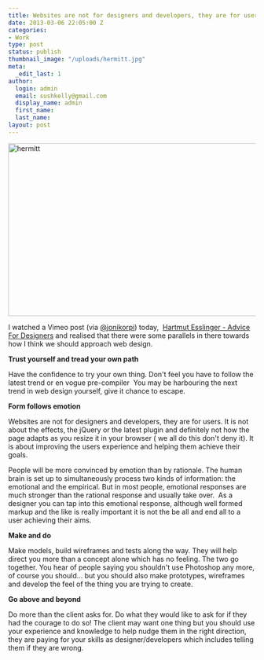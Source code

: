 ```yaml
---
title: Websites are not for designers and developers, they are for users
date: 2013-03-06 22:05:00 Z
categories:
- Work
type: post
status: publish
thumbnail_image: "/uploads/hermitt.jpg"
meta:
  _edit_last: 1
author:
  login: admin
  email: sushkelly@gmail.com
  display_name: admin
  first_name: 
  last_name: 
layout: post
---
```


<p><img class="alignnone size-full wp-image-430" alt="hermitt" src="{{ site.baseurl }}/assets/hermitt.jpg" width="900" height="352" /></p>
<p>I watched a Vimeo post (via <a href="https://twitter.com/jonikorpi" target="_blank">@jonikorpi</a>) today,  <a href="http://vimeo.com/59679411" target="_blank">Hartmut Esslinger - Advice For Designers</a> and realised that there were some parallels in there towards how I think we should approach web design.</p><!--more-->
<p><strong>Trust yourself and tread your own path</strong></p>
<p>Have the confidence to try your own thing. Don't feel you have to follow the latest trend or en vogue pre-compiler  You may be harbouring the next trend in web design yourself, give it chance to escape.</p>
<p><strong>Form follows emotion</strong></p>
<p>Websites are not for designers and developers, they are for users. It is not about the effects, the jQuery or the latest plugin and definitely not how the page adapts as you resize it in your browser ( we all do this don't deny it). It is about improving the users experience and helping them achieve their goals.</p>
<p>People will be more convinced by emotion than by rationale. The human brain is set up to simultaneously process two kinds of information: the emotional and the empirical. But in most people, emotional responses are much stronger than the rational response and usually take over.  As a designer you can tap into this emotional response, although well formed markup and the like is really important it is not the be all and end all to a user achieving their aims.</p>
<p><strong>Make and do</strong></p>
<p>Make models, build wireframes and tests along the way. They will help direct you more than a concept alone which has no feeling. The two go together. You hear of people saying you shouldn't use Photoshop any more, of course you should... but you should also make prototypes, wireframes and develop the feel of the thing you are trying to create.</p>
<p><strong>Go above and beyond </strong></p>
<p>Do more than the client asks for. Do what they would like to ask for if they had the courage to do so! The client may want one thing but you should use your experience and knowledge to help nudge them in the right direction, they are paying for your skills as designer/developers which includes telling them if they are wrong.</p>
<p>&nbsp;</p>
